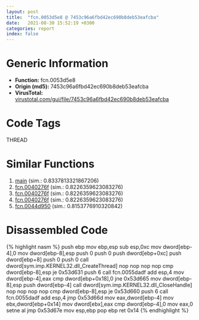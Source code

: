 ```yaml
---
layout: post
title:  "fcn.0053d5e8 @ 7453c96a6fbd42ec690b8deb53eafcba"
date:   2021-08-30 15:52:19 +0300
categories: report
index: false
---
```


# Generic Information
- **Function:** fcn.0053d5e8
- **Origin (md5):** 7453c96a6fbd42ec690b8deb53eafcba
- **VirusTotal:** [virustotal.com/gui/file/7453c96a6fbd42ec690b8deb53eafcba][virustotal_ref]

# Code Tags
<span class="tag" id="THREAD">THREAD</span>


# Similar Functions

1. [main][similar_1_ref] (sim.: 0.8337813321867206)
2. [fcn.0040276f][similar_2_ref] (sim.: 0.8226359623083276)
3. [fcn.0040276f][similar_3_ref] (sim.: 0.8226359623083276)
4. [fcn.0040276f][similar_4_ref] (sim.: 0.8226359623083276)
5. [fcn.0044d950][similar_5_ref] (sim.: 0.8153776910320842)


# Disassembled Code

{% highlight nasm %}
push ebp
mov ebp,esp
sub esp,0xc
mov dword[ebp-4],0
mov dword[ebp-8],esp
push 0
push 0
push dword[ebp+0xc]
push dword[ebp+8]
push 0
push 0
call dword[sym.imp.KERNEL32.dll_CreateThread]
nop
nop
nop
nop
cmp dword[ebp-8],esp
je 0x53d631
push 6
call fcn.0055dadf
add esp,4
mov dword[ebp-4],eax
cmp dword[ebp+0x18],0
jne 0x53d665
mov dword[ebp-8],esp
push dword[ebp-4]
call dword[sym.imp.KERNEL32.dll_CloseHandle]
nop
nop
nop
nop
cmp dword[ebp-8],esp
je 0x53d660
push 6
call fcn.0055dadf
add esp,4
jmp 0x53d66d
mov eax,dword[ebp-4]
mov ebx,dword[ebp+0x14]
mov dword[ebx],eax
cmp dword[ebp-4],0
mov eax,0
setne al
jmp 0x53d67e
mov esp,ebp
pop ebp
ret 0x14
{% endhighlight %}


[similar_1_ref]: /report/main@46f6c2adf1fd4d1453ed312ca79dd9bf
[similar_2_ref]: /report/fcn.0040276f@c077742bdc6d4f2c0ca7d0e2a6a94acf
[similar_3_ref]: /report/fcn.0040276f@96a869ae624ddb4834a1d5a829f85469
[similar_4_ref]: /report/fcn.0040276f@505be53c36227b94e2fcc406f247f6e5
[similar_5_ref]: /report/fcn.0044d950@279a61b1e76da49531f1f16fd1102a2d
[virustotal_ref]: https://www.virustotal.com/gui/file/7453c96a6fbd42ec690b8deb53eafcba